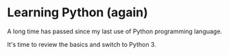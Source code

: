 # Learning Python (again)

A long time has passed since my last use of Python programming language.

It's time to review the basics and switch to Python 3.

